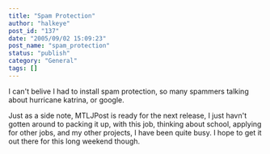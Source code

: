 ```yaml
---
title: "Spam Protection"
author: "halkeye"
post_id: "137"
date: "2005/09/02 15:09:23"
post_name: "spam_protection"
status: "publish"
category: "General"
tags: []
---
```


I can't belive I had to install spam protection, so many spammers talking about hurricane katrina, or google.

  

Just as a side note, MTLJPost is ready for the next release, I just havn't gotten around to packing it up, with this job, thinking about school, applying for other jobs, and my other projects, I have been quite busy. I hope to get it out there for this long weekend though.